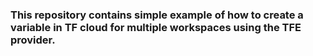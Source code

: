 ### This repository contains simple example of how to create a variable in TF cloud for multiple workspaces using the TFE provider.
